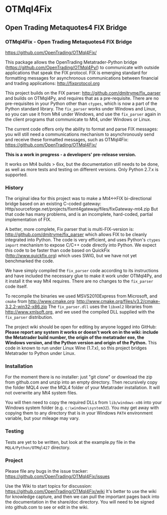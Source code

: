 # OTMql4Fix
## Open Trading Metaquotes4 FIX Bridge

### OTMql4Fix - Open Trading Metaquotes4 FIX Bridge
https://github.com/OpenTrading/OTMql4Fix/

This package allows the OpenTrading Metatrader-Python bridge
(https://github.com/OpenTrading/OTMql4Py/)
to communicate with outside applications that speak the FIX protocol.
FIX is emerging standard for formatting messages for asynchronous
communications between financial and trading applications:
http://fixprotocol.org

This project builds on the FIX parser:
http://github.com/dmitryme/fix_parser
and builds on OTMql4Py, and requires that as a pre-requisite.
There are no pre-requisites in your Python other than `ctypes`,
which is now a part of the Python standard library. The `fix_parser`
works under Windows and Linux, so you can use it from Mt4 under Windows,
and use the `fix_parser` again in the client programs that communicate to Mt4,
under Windows or Linux.

The current code offers only the ability to format and parse FIX messages:
you will still need a communications mechanism to asynchronously
send and receive these formatted messages, such as OTMql4Fix:
https://github.com/OpenTrading/OTMql4Fix/

**This is a work in progress - a developers' pre-release version.**

It works on Mt4 builds > 6xx, but the documentation still needs to be done,
as well as more tests and testing on different versions.
Only Python 2.7.x is supported.

### History

The original idea for this project was to make a Mt4<->FIX
bi-directional bridge based on an existing C-coded gateway:
Http/sourceforge.net/projects/fixmt4gateway/files/fixGateway-mt4.zip
But that code has many problems, and is an incomplete, hard-coded,
partial implementation of FIX.

A better, more complete, Fix parser that is multi-FIX-version is:
http://github.com/dmitryme/fix_parser
which allows FIX to be cleanly integrated into Python. The code is very
efficient, and uses Python's `ctypes import` mechanism to expose
C/C++ code directly into Python. We expect this code to be faster
than code based on QuickFix (http://www.quickfix.org) which uses SWIG,
but we have not yet benchmarked the code.

We have simply compiled the `fix_parser` code according to its instructions
and have included the necessary glue to make it work under OTMql4Py,
and it install it the way Mt4 requires.
There are no changes to the `fix_parser` code itself.

To recompile the binaries we used MSVS2010Express from Microsoft,
and `cmake` from http://www.cmake.org:
http://www.cmake.org/files/v3.2/cmake-3.2.2-win32-x86.zip
The `fix_parser.dll` uses the `libxml2` libraries from http://www.xmlsoft.org,
and we used the compiled DLL supplied with the `fix_parser` distribution.

The project wiki should be open for editing by anyone logged into GitHub:
**Please report any system it works or doesn't work on in the wiki:
include the Metatrader build number, the origin of the metatrader exe,
the Windows version, and the Python version and origin of the Python.**
This code in known to run under Linux Wine (1.7.x), so this project
bridges Metatrader to Python under Linux.

### Installation

For the moment there is no installer: just "git clone" or download the
zip from github.com and unzip into an empty directory. Then recursively copy
the folder MQL4 over the MQL4 folder of your Metatrader installation. It will
not overwrite any Mt4 system files.

You will then need to copy the required DLLs from `lib/windows-x86`
into your Windows system folder (e.g. `c:\windows\system32`).
You may get away with copying them to any directory that is in your
Windows `PATH` environment variable, but your mileage may vary.

### Testing

Tests are yet to be written, but look at the example.py file in the
`MQL4/Python/OTMql427` directory.


### Project

Please file any bugs in the issue tracker:
https://github.com/OpenTrading/OTMql4Fix/issues

Use the Wiki to start topics for discussion:
https://github.com/OpenTrading/OTMql4Fix/wiki
It's better to use the wiki for knowledge capture, and then we can pull
the important pages back into the documentation in the share/doc directory.
You will need to be signed into github.com to see or edit in the wiki.

